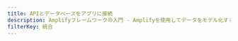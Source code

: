 ```yaml
---
title: APIとデータベースをアプリに接続
description: Amplifyフレームワークの入門 - Amplifyを使用してデータをモデル化する方法
filterKey: 統合
---
```


<inline-fragment integration="next" src="~/start/getting-started/fragments/next/api.md"></inline-fragment> <inline-fragment integration="react" src="~/start/getting-started/fragments/react/api.md"></inline-fragment> <inline-fragment integration="react-native" src="~/start/getting-started/fragments/reactnative/api.md"></inline-fragment> <inline-fragment integration="angular" src="~/start/getting-started/fragments/angular/data-model.md"></inline-fragment> <inline-fragment integration="ionic" src="~/start/getting-started/fragments/ionic/data-model.md"></inline-fragment> <inline-fragment integration="js" src="~/start/getting-started/fragments/vanillajs/data-model.md"></inline-fragment> <inline-fragment integration="vue" src="~/start/getting-started/fragments/vue/data-model.md"></inline-fragment>

<inline-fragment integration="next" src="~/start/getting-started/fragments/common/data-model-footer.md"></inline-fragment> <inline-fragment integration="react" src="~/start/getting-started/fragments/common/data-model-footer.md"></inline-fragment> <inline-fragment integration="react-native" src="~/start/getting-started/fragments/common/data-model-footer.md"></inline-fragment> <inline-fragment integration="angular" src="~/start/getting-started/fragments/common/data-model-footer.md"></inline-fragment> <inline-fragment integration="ionic" src="~/start/getting-started/fragments/common/data-model-footer.md"></inline-fragment> <inline-fragment integration="js" src="~/start/getting-started/fragments/common/data-model-footer.md"></inline-fragment> <inline-fragment integration="vue" src="~/start/getting-started/fragments/common/data-model-footer.md"></inline-fragment>

